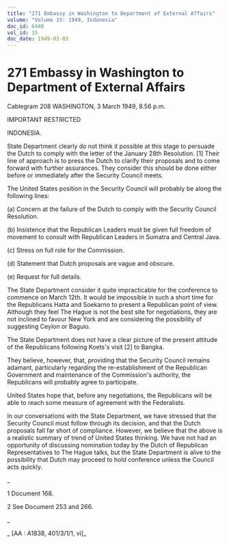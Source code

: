 ```yaml
---
title: "271 Embassy in Washington to Department of External Affairs"
volume: "Volume 15: 1949, Indonesia"
doc_id: 6440
vol_id: 15
doc_date: 1949-03-03
---
```


# 271 Embassy in Washington to Department of External Affairs

Cablegram 208 WASHINGTON, 3 March 1949, 8.56 p.m.

IMPORTANT RESTRICTED

INDONESIA.

State Department clearly do not think it possible at this stage to persuade the Dutch to comply with the letter of the January 28th Resolution. [1] Their line of approach is to press the Dutch to clarify their proposals and to come forward with further assurances. They consider this should be done either before or immediately after the Security Council meets.

The United States position in the Security Council will probably be along the following lines:

(a) Concern at the failure of the Dutch to comply with the Security Council Resolution.

(b) Insistence that the Republican Leaders must be given full freedom of movement to consult with Republican Leaders in Sumatra and Central Java.

(c) Stress on full role for the Commission.

(d) Statement that Dutch proposals are vague and obscure.

(e) Request for full details.

The State Department consider it quite impracticable for the conference to commence on March 12th. It would be impossible in such a short time for the Republicans Hatta and Soekarno to present a Republican point of view. Although they feel The Hague is not the best site for negotiations, they are not inclined to favour New York and are considering the possibility of suggesting Ceylon or Baguio.

The State Department does not have a clear picture of the present attitude of the Republicans following Koets's visit [2] to Bangka.

They believe, however, that, providing that the Security Council remains adamant, particularly regarding the re-establishment of the Republican Government and maintenance of the Commission's authority, the Republicans will probably agree to participate.

United States hope that, before any negotiations, the Republicans will be able to reach some measure of agreement with the Federalists.

In our conversations with the State Department, we have stressed that the Security Council must follow through its decision, and that the Dutch proposals fall far short of compliance. However, we believe that the above is a realistic summary of trend of United States thinking. We have not had an opportunity of discussing nomination today by the Dutch of Republican Representatives to The Hague talks, but the State Department is alive to the possibility that Dutch may proceed to hold conference unless the Council acts quickly.

_

1 Document 168.

2 See Document 253 and 266.

_

_ [AA : A1838, 401/3/1/1, vi]_
